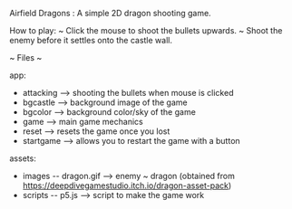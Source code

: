 Airfield Dragons :
A simple 2D dragon shooting game.

How to play:
~ Click the mouse to shoot the bullets upwards.
~ Shoot the enemy before it settles onto the castle wall.

~ Files ~

app:

- attacking --> shooting the bullets when mouse is clicked
- bgcastle --> background image of the game
- bgcolor --> background color/sky of the game
- game --> main game mechanics
- reset --> resets the game once you lost
- startgame --> allows you to restart the game with a button

assets:

- images -- dragon.gif --> enemy ~ dragon (obtained from https://deepdivegamestudio.itch.io/dragon-asset-pack)
- scripts -- p5.js --> script to make the game work
